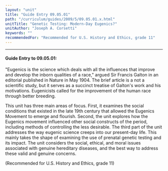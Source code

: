 ```yaml
---
layout: "unit"
title: "Guide Entry 09.05.01"
path: "/curriculum/guides/2009/5/09.05.01.x.html"
unitTitle: "Genetic Testing: Modern-Day Eugenics?"
unitAuthor: "Joseph A. Corsetti"
keywords: ""
recommendedFor: "Recommended for U.S. History and Ethics, grade 11"
---
```

<body>
<hr/>
<h4>
Guide Entry to 09.05.01:
</h4>
"Eugenics is the science which deals with all the influences that improve and develop the inborn qualities of a race," argued Sir Francis Galton in an editorial published in Nature in May 1904. The brief article is a not a scientific study, but it serves as a succinct treatise of Galton's work and his motivations. Eugenicists called for the improvement of the human race through better breeding.
<p>
This unit has three main areas of focus. First, it examines the social conditions that existed in the late 19th century that allowed the Eugenics Movement to emerge and flourish. Second, the unit explores how the Eugenics movement influenced other social constructs of the period, including methods of controlling the less desirable. The third part of the unit addresses the way eugenic science creeps into our present-day life. This mainly takes the shape of examining the use of prenatal genetic testing and its impact. The unit considers the social, ethical, and moral issues associated with genuine hereditary diseases, and the best way to address these valid and genuine concerns.
</p>
<p>
(Recommended for U.S. History and Ethics, grade 11)
</p>
</body>